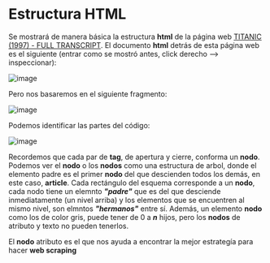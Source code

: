# Estructura HTML

Se mostrará de manera básica la estructura **html** de la página web [TITANIC (1997) - FULL TRANSCRIPT](https://subslikescript.com/movie/Titanic-120338). El documento **html** detrás de esta página web es el siguiente (entrar como se mostró antes, click derecho --> inspeccionar):

![image](https://user-images.githubusercontent.com/92232878/182476047-1c3fec4e-c5f2-4f61-b755-f1d49b0dff6e.png)

Pero nos basaremos en el siguiente fragmento:

![image](https://user-images.githubusercontent.com/92232878/182474081-653591c0-71d9-4b4e-82fc-0ce652dc9c42.png)

Podemos identificar las partes del código:

![image](https://user-images.githubusercontent.com/92232878/182476307-218dbf85-34c5-4ff9-a810-fdaab77973af.png)

Recordemos que cada par de **tag**, de apertura y cierre, conforma un **nodo**. Podemos ver el **nodo** o los **nodos** como una estructura de arbol, donde el elemento padre es el primer **nodo** del que descienden todos los demás, en este caso, **article**. Cada rectángulo del esquema corresponde a un **nodo**, cada nodo tiene un elemnto ***"padre"*** que es del que desciende inmediatamente (un nivel arriba) y los elementos que se encuentren al mismo nivel, son elmntos ***"hermanos"*** entre sí. Además, un elemento **nodo** como los de color gris, puede tener de 0 a ***n*** hijos, pero los **nodos** de atributo y texto no pueden tenerlos.
  
 El **nodo** atributo es el que nos ayuda a encontrar la mejor estrategía para hacer **web scraping**

